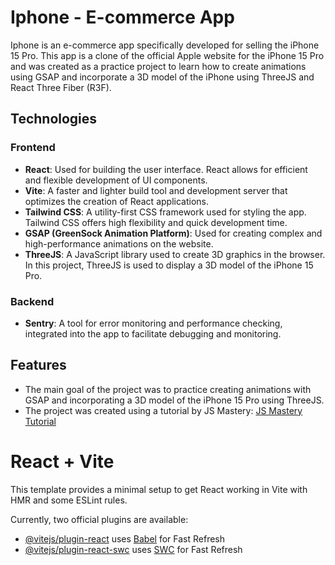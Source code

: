 # Iphone - E-commerce App

Iphone is an e-commerce app specifically developed for selling the iPhone 15 Pro. This app is a clone of the official Apple website for the iPhone 15 Pro and was created as a practice project to learn how to create animations using GSAP and incorporate a 3D model of the iPhone using ThreeJS and React Three Fiber (R3F).

## Technologies

### Frontend
- **React**: Used for building the user interface. React allows for efficient and flexible development of UI components.
- **Vite**: A faster and lighter build tool and development server that optimizes the creation of React applications.
- **Tailwind CSS**: A utility-first CSS framework used for styling the app. Tailwind CSS offers high flexibility and quick development time.
- **GSAP (GreenSock Animation Platform)**: Used for creating complex and high-performance animations on the website.
- **ThreeJS**: A JavaScript library used to create 3D graphics in the browser. In this project, ThreeJS is used to display a 3D model of the iPhone 15 Pro.

### Backend
- **Sentry**: A tool for error monitoring and performance checking, integrated into the app to facilitate debugging and monitoring.

## Features
- The main goal of the project was to practice creating animations with GSAP and incorporating a 3D model of the iPhone 15 Pro using ThreeJS.
- The project was created using a tutorial by JS Mastery: [JS Mastery Tutorial](https://www.youtube.com/watch?v=kRQbRAJ4-Fs&t=4066s)


# React + Vite

This template provides a minimal setup to get React working in Vite with HMR and some ESLint rules.

Currently, two official plugins are available:

- [@vitejs/plugin-react](https://github.com/vitejs/vite-plugin-react/blob/main/packages/plugin-react/README.md) uses [Babel](https://babeljs.io/) for Fast Refresh
- [@vitejs/plugin-react-swc](https://github.com/vitejs/vite-plugin-react-swc) uses [SWC](https://swc.rs/) for Fast Refresh
